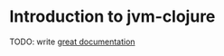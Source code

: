 # Introduction to jvm-clojure

TODO: write [great documentation](http://jacobian.org/writing/what-to-write/)

